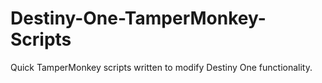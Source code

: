 # Destiny-One-TamperMonkey-Scripts
Quick TamperMonkey scripts written to modify Destiny One functionality.
